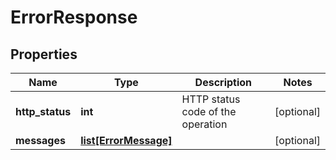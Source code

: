 # ErrorResponse

## Properties
| Name | Type | Description | Notes |
| ------------ | ------------- | ------------- | ------------- |
| **http_status** | **int** | HTTP status code of the operation | [optional]  |
| **messages** | [**list[ErrorMessage]**](ErrorMessage.md) |  | [optional]  |


